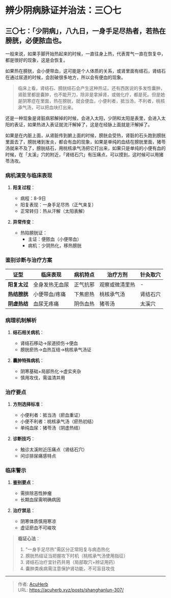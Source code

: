 # 辨少阴病脉证并治法：三〇七


## 三〇七：「少阴病」，八九日，一身手足尽热者，若热在膀胱，必便脓血也。

<!--more-->

一般来说，如果手脚开始热起来的时候，一直往身上热，代表胃气一直在恢复中，都是很好的现象，这是会恢复。

如果热在膀胱，会小便带血，这可能是个人体质的关系，或肾里面有结石，肾结石在通过尿道的时候，会刮破很多地方，所以会有便血的现象。

> 临床上看，肾结石、膀胱结石会产生这种热证。还有西医说的多发性囊肿，肾脏里都是囊肿，也不能开刀，除非是拿掉肾，或做化疗，都是死。但是她是阴寒症在里面，热在膀胱，就会便血，小便利者，抵当汤，不利者，桃核承气汤，可以把血块打出来。

还是一种现象是肾脏病邪解掉的时候，会进入太阳，少阴和太阳是表里，会进入太阳的表证，如果热进入表证就流汗解掉了，这是在经脉上面就是汗解掉了。

如果是在内脏上面，从肾脏传到腑上面的时候，膀胱会受热，肾脏的石头跑到膀胱里面去了，膀胱堵到发炎，都会有血的现象，如果是单纯的血结在膀胱里面，猪苓汤就来不及了，膀胱结石，用桃核承气汤把它打出来，如果只是单纯的小便有血的时候，在「太溪」穴的附近，「肾结石穴」有压痛点，可以摸到，这时候可以用猪苓汤攻。

### **病机演变与临床表现**
1. **阳复过程**：
   - 病程：8-9日
   - 阳复表现：一身手足尽热（正气来复）
   - 正常转归：热从汗解（太阳表解）

2. **异常传变**：
   - 热陷膀胱证：
     * 主证：便脓血（小便带血）
     * 病机：少阴热化，移热膀胱

### **鉴别诊断与治疗方案**
| **证型** | 临床表现 | 病机特点 | 治疗方剂 | 针灸取穴 |
|----------|----------|----------|----------|----------|
| **阳复太过** | 全身发热无血尿 | 正气抗邪 | 观察或微清里热 | - |
| **热结膀胱** | 小便带血/疼痛 | 下焦瘀热 | 桃核承气汤 | 肾结石穴 |
| **阴虚热结** | 血尿无疼痛 | 阴伤血热 | 猪苓汤 | 太溪穴 |

### **病理机制解析**
1. **结石相关病机**：
   - 肾结石移动→尿道损伤→便血
   - 膀胱瘀热→血热互结→桃核承气汤证

2. **囊肿特殊病机**：
   - 阴寒基础+局部热化→虚实夹杂
   - 慎用攻伐，需温清并用

### **治疗要点**
1. **方剂选择标准**：
   - 小便利者：抵当汤（瘀血重证）
   - 小便不利者：桃核承气汤（瘀热初结）
   - 单纯血尿：猪苓汤（阴虚热结）

2. **诊断技巧**：
   - 触诊太溪附近压痛点（肾结石穴）
   - 问诊排尿痛感特点

### **临床警示**
1. **鉴别要点**：
   - 需排除恶性肿瘤
   - 长期血尿需明确病因

2. **治疗禁忌**：
   - 阴寒体质慎用寒凉
   - 虚证瘀血不可峻攻

> **临证心法**：
> 1. "一身手足尽热"需区分正常阳复与病态热化
> 2. 膀胱热结证当把握攻下时机（桃核承气汤使用指征）
> 3. 肾结石治疗宜针药并用（局部取穴+辨证用药）
> 4. 囊肿类疾病需注意保护肾功能，不可盲目攻伐

---

> 作者: [AcuHerb](https://acuherb.xyz)  
> URL: https://acuherb.xyz/posts/shanghanlun-307/  

